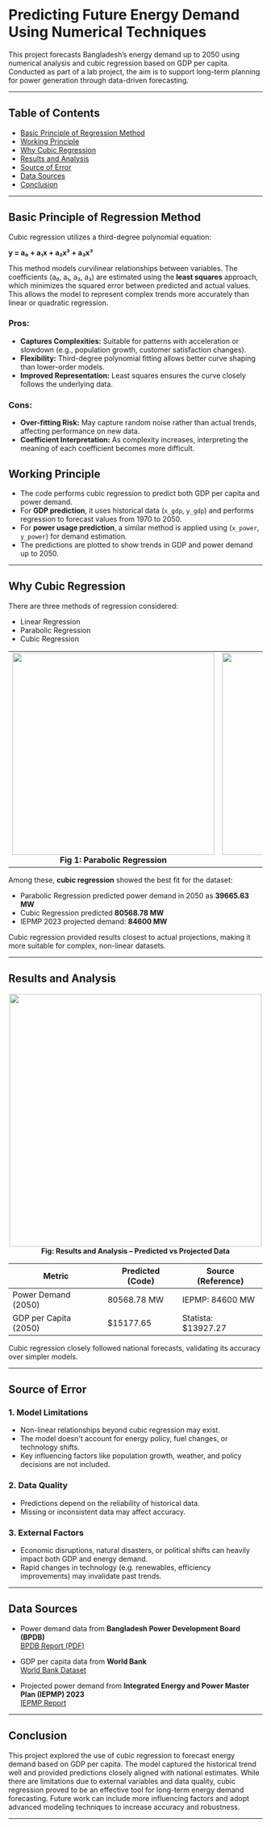 # Predicting Future Energy Demand Using Numerical Techniques

This project forecasts Bangladesh’s energy demand up to 2050 using numerical analysis and cubic regression based on GDP per capita. Conducted as part of a lab project, the aim is to support long-term planning for power generation through data-driven forecasting.

---

## Table of Contents

- [Basic Principle of Regression Method](#basic-principle-of-regression-method)  
- [Working Principle](#working-principle)  
- [Why Cubic Regression](#why-cubic-regression)  
- [Results and Analysis](#results-and-analysis)  
- [Source of Error](#source-of-error)  
- [Data Sources](#data-sources)  
- [Conclusion](#conclusion)

---

## Basic Principle of Regression Method

Cubic regression utilizes a third-degree polynomial equation:

**y = a₀ + a₁x + a₂x² + a₃x³**

This method models curvilinear relationships between variables. The coefficients (a₀, a₁, a₂, a₃) are estimated using the **least squares** approach, which minimizes the squared error between predicted and actual values. This allows the model to represent complex trends more accurately than linear or quadratic regression.

### Pros:
- **Captures Complexities:** Suitable for patterns with acceleration or slowdown (e.g., population growth, customer satisfaction changes).
- **Flexibility:** Third-degree polynomial fitting allows better curve shaping than lower-order models.
- **Improved Representation:** Least squares ensures the curve closely follows the underlying data.

### Cons:
- **Over-fitting Risk:** May capture random noise rather than actual trends, affecting performance on new data.
- **Coefficient Interpretation:** As complexity increases, interpreting the meaning of each coefficient becomes more difficult.


## Working Principle

- The code performs cubic regression to predict both GDP per capita and power demand.
- For **GDP prediction**, it uses historical data (`x_gdp`, `y_gdp`) and performs regression to forecast values from 1970 to 2050.
- For **power usage prediction**, a similar method is applied using (`x_power`, `y_power`) for demand estimation.
- The predictions are plotted to show trends in GDP and power demand up to 2050.

---

## Why Cubic Regression

There are three methods of regression considered:

- Linear Regression  
- Parabolic Regression  
- Cubic Regression

<p align="center">
  <table>
    <tr>
      <td align="center">
        <img src="https://github.com/user-attachments/assets/bdad3a51-d479-4572-ad53-234dfb74436e" width="400"><br>
        <b>Fig 1: Parabolic Regression</b>
      </td>
      <td align="center">
        <img src="https://github.com/user-attachments/assets/ddcc8f08-5ade-4407-9241-eae907cf70d4" width="400"><br>
        <b>Fig 2: Cubic Regression</b>
      </td>
    </tr>
  </table>
</p>

Among these, **cubic regression** showed the best fit for the dataset:

- Parabolic Regression predicted power demand in 2050 as **39665.63 MW**  
- Cubic Regression predicted **80568.78 MW**  
- IEPMP 2023 projected demand: **84600 MW**

Cubic regression provided results closest to actual projections, making it more suitable for complex, non-linear datasets.

---

## Results and Analysis

<p align="center">
  <img src="https://github.com/user-attachments/assets/1c5d5d5a-2621-403a-a8d2-d602ddb4c749" width="500"><br>
  <b>Fig: Results and Analysis – Predicted vs Projected Data</b>
</p>


| Metric                     | Predicted (Code) | Source (Reference) |
|----------------------------|------------------|---------------------|
| Power Demand (2050)        | 80568.78 MW      | IEPMP: 84600 MW     |
| GDP per Capita (2050)      | $15177.65        | Statista: $13927.27 |

Cubic regression closely followed national forecasts, validating its accuracy over simpler models.

---

## Source of Error

### 1. Model Limitations
- Non-linear relationships beyond cubic regression may exist.
- The model doesn't account for energy policy, fuel changes, or technology shifts.
- Key influencing factors like population growth, weather, and policy decisions are not included.

### 2. Data Quality
- Predictions depend on the reliability of historical data.
- Missing or inconsistent data may affect accuracy.

### 3. External Factors
- Economic disruptions, natural disasters, or political shifts can heavily impact both GDP and energy demand.
- Rapid changes in technology (e.g. renewables, efficiency improvements) may invalidate past trends.

---

## Data Sources

- Power demand data from **Bangladesh Power Development Board (BPDB)**  
  [BPDB Report (PDF)](https://bpdb.portal.gov.bd/sites/default/files/files/bpdb.portal.gov.bd/page/771c9a89_a06c_4c2f_9b8c_699d17ed769a/2024-01-03-06-02-dda85c69e3462d6de89b6486edd08779.pdf)

- GDP per capita data from **World Bank**  
  [World Bank Dataset](https://data.worldbank.org/indicator/NY.GDP.PCAP.CD?locations=BD)

- Projected power demand from **Integrated Energy and Power Master Plan (IEPMP) 2023**  
  [IEPMP Report](https://powerdivision.portal.gov.bd/sites/default/files/files/powerdivision.portal.gov.bd/page/4f81bf4d_1180_4c53_b27c_8fa0eb11e2c1/IEPMP%202023.pdf)

---

## Conclusion

This project explored the use of cubic regression to forecast energy demand based on GDP per capita. The model captured the historical trend well and provided predictions closely aligned with national estimates. While there are limitations due to external variables and data quality, cubic regression proved to be an effective tool for long-term energy demand forecasting. Future work can include more influencing factors and adopt advanced modeling techniques to increase accuracy and robustness.

---

